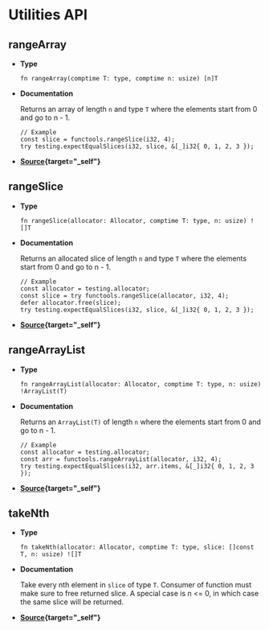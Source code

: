 # Utilities API

## rangeArray

- **Type**

  ```zig
  fn rangeArray(comptime T: type, comptime n: usize) [n]T
  ```

- **Documentation**

  Returns an array of length `n` and type `T` where the elements start from 0 and go to n - 1.

  ```zig
  // Example
  const slice = functools.rangeSlice(i32, 4);
  try testing.expectEqualSlices(i32, slice, &[_]i32{ 0, 1, 2, 3 });
  ```

- **[Source](https://github.com/ali-shahwali/zig-functools/blob/main/src/util/range.zig){target="_self"}**

## rangeSlice

- **Type**

  ```zig
  fn rangeSlice(allocator: Allocator, comptime T: type, n: usize) ![]T
  ```

- **Documentation**

  Returns an allocated slice of length `n` and type `T` where the elements start from 0 and go to n - 1.

  ```zig
  // Example
  const allocator = testing.allocator;
  const slice = try functools.rangeSlice(allocator, i32, 4);
  defer allocator.free(slice);
  try testing.expectEqualSlices(i32, slice, &[_]i32{ 0, 1, 2, 3 });
  ```

- **[Source](https://github.com/ali-shahwali/zig-functools/blob/main/src/util/range.zig){target="_self"}**

## rangeArrayList

- **Type**

  ```zig
  fn rangeArrayList(allocator: Allocator, comptime T: type, n: usize) !ArrayList(T)
  ```

- **Documentation**

  Returns an `ArrayList(T)` of length `n` where the elements start from 0 and go to n - 1.

  ```zig
  // Example
  const allocator = testing.allocator;
  const arr = functools.rangeArrayList(allocator, i32, 4);
  try testing.expectEqualSlices(i32, arr.items, &[_]i32{ 0, 1, 2, 3 });
  ```

- **[Source](https://github.com/ali-shahwali/zig-functools/blob/main/src/util/range.zig){target="_self"}**

## takeNth

- **Type**

  ```zig
  fn takeNth(allocator: Allocator, comptime T: type, slice: []const T, n: usize) ![]T
  ```

- **Documentation**

  Take every nth element in `slice` of type `T`. Consumer of function must make sure to free returned slice. A special case is n <= 0, in which case the same slice will be returned.

- **[Source](https://github.com/ali-shahwali/zig-functools/blob/main/src/util/take.zig){target="_self"}**
